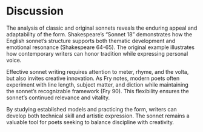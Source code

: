 # Discussion

The analysis of classic and original sonnets reveals the enduring appeal and adaptability of the form. Shakespeare’s “Sonnet 18” demonstrates how the English sonnet’s structure supports both thematic development and emotional resonance (Shakespeare 64-65). The original example illustrates how contemporary writers can honor tradition while expressing personal voice.

Effective sonnet writing requires attention to meter, rhyme, and the volta, but also invites creative innovation. As Fry notes, modern poets often experiment with line length, subject matter, and diction while maintaining the sonnet’s recognizable framework (Fry 90). This flexibility ensures the sonnet’s continued relevance and vitality.

By studying established models and practicing the form, writers can develop both technical skill and artistic expression. The sonnet remains a valuable tool for poets seeking to balance discipline with creativity.
